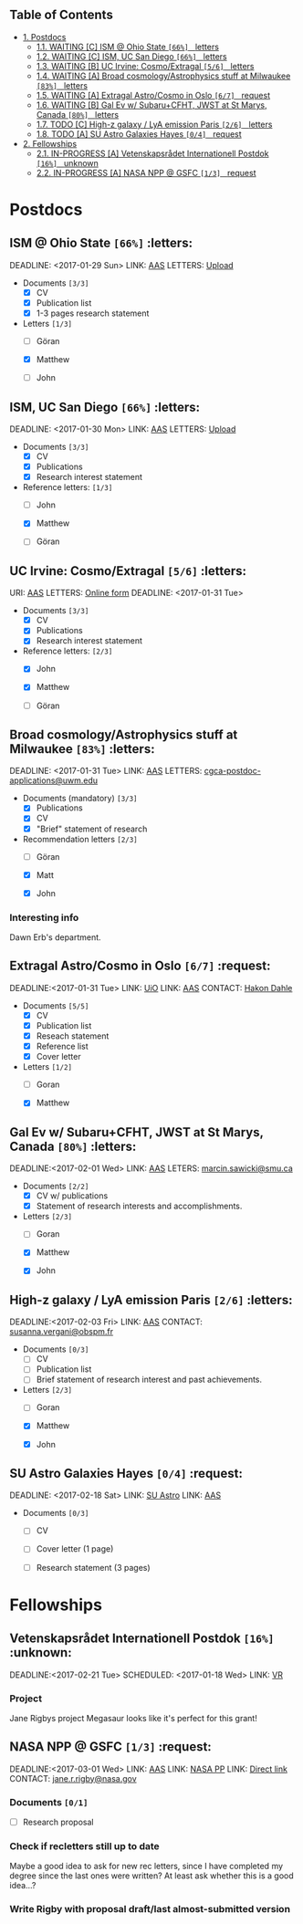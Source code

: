 <div id="table-of-contents">
<h2>Table of Contents</h2>
<div id="text-table-of-contents">
<ul>
<li><a href="#orgfec498c">1. Postdocs</a>
<ul>
<li><a href="#org9e43fd1">1.1. <span class="done WAITING">WAITING</span> <span class="priority">[C]</span> ISM @ Ohio State <code>[66%]</code>&#xa0;&#xa0;&#xa0;<span class="tag"><span class="letters">letters</span></span></a></li>
<li><a href="#org0c8e100">1.2. <span class="done WAITING">WAITING</span> <span class="priority">[C]</span> ISM, UC San Diego <code>[66%]</code>&#xa0;&#xa0;&#xa0;<span class="tag"><span class="letters">letters</span></span></a></li>
<li><a href="#orgcccb819">1.3. <span class="done WAITING">WAITING</span> <span class="priority">[B]</span> UC Irvine: Cosmo/Extragal  <code>[5/6]</code>&#xa0;&#xa0;&#xa0;<span class="tag"><span class="letters">letters</span></span></a></li>
<li><a href="#org8e60394">1.4. <span class="done WAITING">WAITING</span> <span class="priority">[A]</span> Broad cosmology/Astrophysics stuff at Milwaukee <code>[83%]</code>&#xa0;&#xa0;&#xa0;<span class="tag"><span class="letters">letters</span></span></a></li>
<li><a href="#orga361c23">1.5. <span class="done WAITING">WAITING</span> <span class="priority">[A]</span> Extragal Astro/Cosmo in Oslo <code>[6/7]</code>&#xa0;&#xa0;&#xa0;<span class="tag"><span class="request">request</span></span></a></li>
<li><a href="#orgb9a6358">1.6. <span class="done WAITING">WAITING</span> <span class="priority">[B]</span> Gal Ev w/ Subaru+CFHT, JWST at St Marys, Canada <code>[80%]</code>&#xa0;&#xa0;&#xa0;<span class="tag"><span class="letters">letters</span></span></a></li>
<li><a href="#org8b66e9d">1.7. <span class="todo TODO">TODO</span> <span class="priority">[C]</span> High-z galaxy / LyA emission Paris <code>[2/6]</code>&#xa0;&#xa0;&#xa0;<span class="tag"><span class="letters">letters</span></span></a></li>
<li><a href="#org99f5d7e">1.8. <span class="todo TODO">TODO</span> <span class="priority">[A]</span> SU Astro Galaxies Hayes <code>[0/4]</code>&#xa0;&#xa0;&#xa0;<span class="tag"><span class="request">request</span></span></a></li>
</ul>
</li>
<li><a href="#org6fba56a">2. Fellowships</a>
<ul>
<li><a href="#org9c3a316">2.1. <span class="todo IN_PROGRESS">IN-PROGRESS</span> <span class="priority">[A]</span> Vetenskapsrådet Internationell Postdok <code>[16%]</code>&#xa0;&#xa0;&#xa0;<span class="tag"><span class="unknown">unknown</span></span></a></li>
<li><a href="#orgacf029d">2.2. <span class="todo IN_PROGRESS">IN-PROGRESS</span> <span class="priority">[A]</span> NASA NPP @ GSFC <code>[1/3]</code>&#xa0;&#xa0;&#xa0;<span class="tag"><span class="request">request</span></span></a></li>
</ul>
</li>
</ul>
</div>
</div>


<a id="orgfec498c"></a>

# Postdocs


<a id="org9e43fd1"></a>

## ISM @ Ohio State <code>[66%]</code>     :letters:

DEADLINE: <span class="timestamp-wrapper"><span class="timestamp">&lt;2017-01-29 Sun&gt;</span></span>
LINK: [AAS](https://jobregister.aas.org/job_view?JobID=57610)
LETTERS: [Upload](https://academicjobsonline.org/ajo/jobs/8626)

-   Documents <code>[3/3]</code>
    -   [X] CV
    -   [X] Publication list
    -   [X] 1-3 pages research statement
-   Letters <code>[1/3]</code>
    -   [ ] Göran
    -   [X] Matthew
    -   [ ] John


<a id="org0c8e100"></a>

## ISM, UC San Diego <code>[66%]</code>     :letters:

DEADLINE: <span class="timestamp-wrapper"><span class="timestamp">&lt;2017-01-30 Mon&gt;</span></span>
LINK: [AAS](http://jobregister.aas.org/job_view?JobID=57658)
LETTERS: [Upload](https://academicjobsonline.org/ajo/jobs/8567)

-   Documents <code>[3/3]</code>
    -   [X] CV
    -   [X] Publications
    -   [X] Research interest statement
-   Reference letters: <code>[1/3]</code>
    -   [ ] John
    -   [X] Matthew
    -   [ ] Göran


<a id="orgcccb819"></a>

## UC Irvine: Cosmo/Extragal  <code>[5/6]</code>     :letters:

URI: [AAS](https://jobregister.aas.org/job_view?JobID=55920)
LETTERS: [Online form](https://recruit.ap.uci.edu/apply/JPF03705)
DEADLINE: <span class="timestamp-wrapper"><span class="timestamp">&lt;2017-01-31 Tue&gt;</span></span>

-   Documents <code>[3/3]</code>
    -   [X] CV
    -   [X] Publications
    -   [X] Research interest statement
-   Reference letters: <code>[2/3]</code>
    -   [X] John
    -   [X] Matthew
    -   [ ] Göran


<a id="org8e60394"></a>

## Broad cosmology/Astrophysics stuff at Milwaukee <code>[83%]</code>     :letters:

DEADLINE: <span class="timestamp-wrapper"><span class="timestamp">&lt;2017-01-31 Tue&gt;</span></span>
LINK: [AAS](https://jobregister.aas.org/job_view?JobID=57558)
LETTERS: <cgca-postdoc-applications@uwm.edu>

-   Documents (mandatory) <code>[3/3]</code>
    -   [X] Publications
    -   [X] CV
    -   [X] "Brief" statement of research
-   Recommendation letters <code>[2/3]</code>
    -   [ ] Göran
    -   [X] Matt
    -   [X] John


<a id="org78ffa9a"></a>

### Interesting info

Dawn Erb's department. 


<a id="orga361c23"></a>

## Extragal Astro/Cosmo in Oslo <code>[6/7]</code>     :request:

DEADLINE:<span class="timestamp-wrapper"><span class="timestamp">&lt;2017-01-31 Tue&gt; </span></span> 
LINK: [UiO](http://uio.easycruit.com/vacancy/1760689/64278?iso=no)
LINK: [AAS](http://jobregister.aas.org/job_view?JobID=58438)
CONTACT: [Hakon Dahle](http://www.mn.uio.no/astro/personer/vit/hdahle/)

-   Documents <code>[5/5]</code>
    -   [X] CV
    -   [X] Publication list
    -   [X] Reseach statement
    -   [X] Reference list
    -   [X] Cover letter

-   Letters <code>[1/2]</code> 
    -   [ ] Goran
    -   [X] Matthew


<a id="orgb9a6358"></a>

## Gal Ev w/ Subaru+CFHT, JWST at St Marys, Canada <code>[80%]</code>     :letters:

DEADLINE:<span class="timestamp-wrapper"><span class="timestamp">&lt;2017-02-01 Wed&gt; </span></span> 
LINK: [AAS](http://jobregister.aas.org/job_view?JobID=58449)
LETERS: <marcin.sawicki@smu.ca>

-   Documents <code>[2/2]</code>
    -   [X] CV w/ publications
    -   [X] Statement of research interests and accomplishments.
-   Letters <code>[2/3]</code> 
    -   [ ] Goran
    -   [X] Matthew
    -   [X] John


<a id="org8b66e9d"></a>

## High-z galaxy / LyA emission Paris <code>[2/6]</code>     :letters:

DEADLINE:<span class="timestamp-wrapper"><span class="timestamp">&lt;2017-02-03 Fri&gt; </span></span> 
LINK: [AAS](http://jobregister.aas.org/job_view?JobID=58340)
CONTACT: <susanna.vergani@obspm.fr>

-   Documents <code>[0/3]</code>
    -   [ ] CV
    -   [ ] Publication list
    -   [ ] Brief statement of research interest and past achievements.
-   Letters <code>[2/3]</code>
    -   [ ] Goran
    -   [X] Matthew
    -   [X] John


<a id="org99f5d7e"></a>

## SU Astro Galaxies Hayes <code>[0/4]</code>     :request:

DEADLINE: <span class="timestamp-wrapper"><span class="timestamp">&lt;2017-02-18 Sat&gt;</span></span>
LINK: [SU Astro](http://bit.ly/MattFellow2017)
LINK: [AAS](http://jobregister.aas.org/job_view?JobID=58267)

-   Documents <code>[0/3]</code>
    -   [ ] CV
    -   [ ] Cover letter (1 page)
    -   [ ] Research statement (3 pages)


<a id="org6fba56a"></a>

# Fellowships


<a id="org9c3a316"></a>

## Vetenskapsrådet Internationell Postdok <code>[16%]</code>     :unknown:

DEADLINE:<span class="timestamp-wrapper"><span class="timestamp">&lt;2017-02-21 Tue&gt; </span></span> 
SCHEDULED: <span class="timestamp-wrapper"><span class="timestamp">&lt;2017-01-18 Wed&gt;</span></span>
LINK: [VR](http://www.vr.se/forskningsfinansiering/sokabidrag/oversiktutlysningar2017.4.13cbb1ce134a644c01380008823.html)


<a id="org27ad875"></a>

### Project

Jane Rigbys project Megasaur looks like it's perfect for this grant! 


<a id="orgacf029d"></a>

## NASA NPP @ GSFC <code>[1/3]</code>     :request:

DEADLINE:<span class="timestamp-wrapper"><span class="timestamp">&lt;2017-03-01 Wed&gt; </span></span> 
LINK: [AAS](http://jobregister.aas.org/job_view?JobID=58441)
LINK: [NASA PP](https://npp.usra.edu/opportunities/)
LINK: [Direct link](https://npp.usra.edu/opportunities/details/?ro=18603)
CONTACT: <jane.r.rigby@nasa.gov>


<a id="org8fb7abc"></a>

### Documents <code>[0/1]</code>

-   [ ] Research proposal


<a id="org3d5dea1"></a>

### Check if recletters still up to date

Maybe a good idea to ask for new rec letters, since I have completed my
degree since the last ones were written? At least ask whether this is a 
good idea&#x2026;?


<a id="org036f60d"></a>

### Write Rigby with proposal draft/last almost-submitted version

